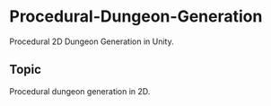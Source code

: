 # Procedural-Dungeon-Generation
Procedural 2D Dungeon Generation in Unity.


## Topic

Procedural dungeon generation in 2D.
